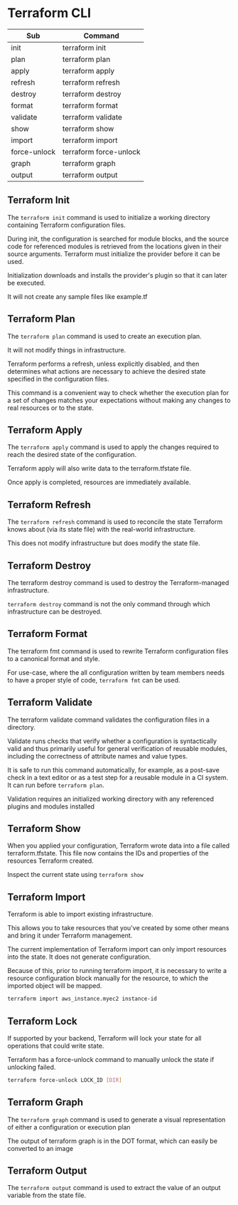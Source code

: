 # Terraform CLI


| Sub | Command |
| ------ | ------ |
| init | terraform init |
| plan | terraform plan |
| apply | terraform apply |
| refresh | terraform refresh |
| destroy | terraform destroy |
| format | terraform format |
| validate | terraform validate |
| show | terraform show |
| import | terraform import |
| force-unlock | terraform force-unlock |
| graph | terraform graph |
| output | terraform output |


## Terraform Init

The `terraform init` command is used to initialize a working directory containing Terraform configuration files.

During init, the configuration is searched for module blocks, and the source code for referenced modules is retrieved from the locations given in their source arguments.
Terraform must initialize the provider before it can be used.

Initialization downloads and installs the provider's plugin so that it can later be executed.

It will not create any sample files like example.tf


## Terraform Plan

The `terraform plan` command is used to create an execution plan.

It will not modify things in infrastructure.

Terraform performs a refresh, unless explicitly disabled, and then determines what actions are necessary to achieve the desired state specified in the configuration files.

This command is a convenient way to check whether the execution plan for a set of changes matches your expectations without making any changes to real resources or to the state.


## Terraform Apply

The `terraform apply` command is used to apply the changes required to reach the desired state of the configuration.


Terraform apply will also write data to the terraform.tfstate file.


Once apply is completed, resources are immediately available.

## Terraform Refresh

The `terraform refresh` command is used to reconcile the state Terraform knows about (via its state file) with the real-world infrastructure.

This does not modify infrastructure but does modify the state file.


## Terraform Destroy


The terraform destroy command is used to destroy the Terraform-managed infrastructure.

`terraform destroy` command is not the only command through which infrastructure can be destroyed.



## Terraform Format

The terraform fmt command is used to rewrite Terraform configuration files to a canonical format and style.

For use-case, where the all configuration written by team members needs to have a proper style of code, `terraform fmt` can be used.


## Terraform Validate

The terraform validate command validates the configuration files in a directory.

Validate runs checks that verify whether a configuration is syntactically valid and thus primarily useful for general verification of reusable modules, including the correctness of attribute names and value types.

It is safe to run this command automatically, for example, as a post-save check in a text editor or as a test step for a reusable module in a CI system. It can run before `terraform plan`.

Validation requires an initialized working directory with any referenced plugins and modules installed


## Terraform Show

When you applied your configuration, Terraform wrote data into a file called terraform.tfstate. This file now contains the IDs and properties of the resources Terraform created.

Inspect the current state using `terraform show`

## Terraform Import

Terraform is able to import existing infrastructure. 

This allows you to take resources that you've created by some other means and bring it under Terraform management.

The current implementation of Terraform import can only import resources into the state. It does not generate configuration.

Because of this, prior to running terraform import, it is necessary to write a resource configuration block manually for the resource, to which the imported object will be mapped.

```sh
terraform import aws_instance.myec2 instance-id
```

## Terraform Lock


If supported by your backend, Terraform will lock your state for all operations that could write state.

Terraform has a force-unlock command to manually unlock the state if unlocking failed.

```sh
terraform force-unlock LOCK_ID [DIR]
```


## Terraform Graph


The `terraform graph` command is used to generate a visual representation of either a configuration or execution plan

The output of terraform graph is in the DOT format, which can easily be converted to an image


## Terraform Output

The `terraform output` command is used to extract the value of an output variable from the state file.


